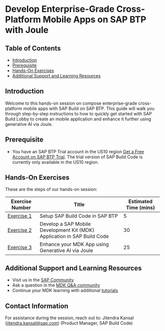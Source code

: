 # Develop Enterprise-Grade Cross-Platform Mobile Apps on SAP BTP with Joule

## Table of Contents

- [Introduction](#introduction)
- [Prerequisite](#prerequisite)
- [Hands-On Exercises](#hands-on-exercises)
- [Additional Support and Learning Resources](#additional-support-and-learning-resources)

## Introduction

Welcome to this hands-on session on compose enterprise-grade cross-platform mobile apps with SAP Build on SAP BTP. This guide will walk you through step-by-step instructions to how to quickly get started with SAP Build Lobby to create an mobile application and enhance it further using generative AI via Joule.

## Prerequisite

- You have an SAP BTP Trial account in the US10 region [Get a Free Account on SAP BTP Trial](https://developers.sap.com/tutorials/hcp-create-trial-account.html). The trial version of SAP Build Code is currently only available in the US10 region.

## Hands-On Exercises

These are the steps of our hands-on session:

| Exercise Number | Title | Estimated Time (mins) |
| ---- | ---- | --- |
| [Exercise 1](./exercises/ex1/README.md) | Setup SAP Build Code in SAP BTP | 5 |
| [Exercise 2](./exercises/ex2/README.md) | Develop a SAP Mobile Development Kit (MDK) Application in SAP Build Code | 30 |
| [Exercise 3](./exercises/ex3/README.md) | Enhance your MDK App using Generative AI via Joule | 25 |

## Additional Support and Learning Resources

- Visit us in the [SAP Community](https://pages.community.sap.com/topics/mobile-technology)
- Ask a question in the [MDK Q&A community](https://community.sap.com/t5/c-khhcw49343/mobile+development+kit+client/pd-p/73555000100800001081)
- Continue your MDK learning with additional [ tutorials](https://help.sap.com/doc/f53c64b93e5140918d676b927a3cd65b/Cloud/en-US/docs-en/guides/getting-started/mdk/overview.html#tutorials)


## Contact Information

For assistance during the session, reach out to:
Jitendra Kansal (<jitendra.kansal@sap.com>) (Product Manager, SAP Build Code)